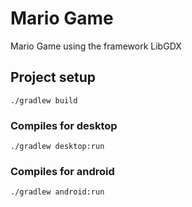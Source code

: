 # Mario Game
Mario Game using the framework LibGDX

## Project setup
```
./gradlew build
```

### Compiles for desktop
```
./gradlew desktop:run
```

### Compiles for android
```
./gradlew android:run
```
